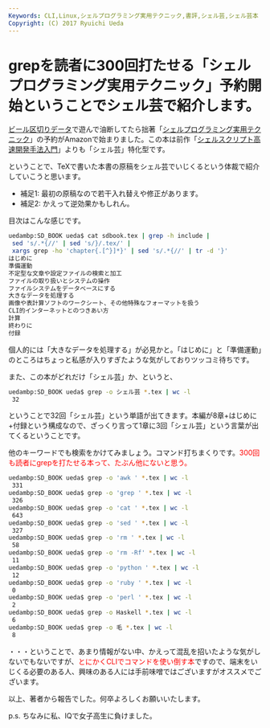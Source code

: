 ```yaml
---
Keywords: CLI,Linux,シェルプログラミング実用テクニック,書評,シェル芸,シェル芸本
Copyright: (C) 2017 Ryuichi Ueda
---
```


# grepを読者に300回打たせる「シェルプログラミング実用テクニック」予約開始ということでシェル芸で紹介します。
<a href="http://blog.ueda.asia/?p=5768" title="AWKでビール区切りデータ（beer separated values, BSV）を作ってみる">ビール区切りデータ</a>で遊んで油断してたら拙著「<a href="http://www.amazon.co.jp/dp/4774173444" target="_blank">シェルプログラミング実用テクニック</a>」の予約がAmazonで始まりました。この本は前作「<a href="http://www.amazon.co.jp/dp/B00LBPGFJS" target="_blank">シェルスクリプト高速開発手法入門</a>」よりも「シェル芸」特化型です。



ということで、TeXで書いた本書の原稿をシェル芸でいじくるという体裁で紹介していこうと思います。

<ul>
 <li>補足1: 最初の原稿なので若干入れ替えや修正があります。</li>
 <li>補足2: かえって逆効果かもしれん。</li>
</ul>


目次はこんな感じです。

<!--more-->

```bash
uedambp:SD_BOOK ueda$ cat sdbook.tex | grep -h include |
 sed 's/.*{//' | sed 's/}/.tex/' |
 xargs grep -ho 'chapter{.[^}]*}' | sed 's/.*{//' | tr -d '}'
はじめに
準備運動
不定型な文章や設定ファイルの検索と加工
ファイルの取り扱いとシステムの操作
ファイルシステムをデータベースにする
大きなデータを処理する
画像や表計算ソフトのワークシート、その他特殊なフォーマットを扱う
CLI的インターネットとのつきあい方
計算
終わりに
付録
```

個人的には「大きなデータを処理する」が必見かと。「はじめに」と「準備運動」のところはちょっと私感が入りすぎたような気がしておりツッコミ待ちです。

また、この本がどれだけ「シェル芸」か、というと、

```bash
uedambp:SD_BOOK ueda$ grep -o シェル芸 *.tex | wc -l
 32
```

ということで32回「シェル芸」という単語が出てきます。本編が8章+はじめに+付録という構成なので、ざっくり言って1章に3回「シェル芸」という言葉が出てくるということです。


他のキーワードでも検索をかけてみましょう。コマンド打ちまくりです。<span style="color:red">300回も読者にgrepを打たせる本って、たぶん他にないと思う。</span>

```bash
uedambp:SD_BOOK ueda$ grep -o 'awk ' *.tex | wc -l
 331
uedambp:SD_BOOK ueda$ grep -o 'grep ' *.tex | wc -l
 326
uedambp:SD_BOOK ueda$ grep -o 'cat ' *.tex | wc -l
 643
uedambp:SD_BOOK ueda$ grep -o 'sed ' *.tex | wc -l
 327
uedambp:SD_BOOK ueda$ grep -o 'rm ' *.tex | wc -l
 58
uedambp:SD_BOOK ueda$ grep -o 'rm -Rf' *.tex | wc -l
 11
uedambp:SD_BOOK ueda$ grep -o 'python ' *.tex | wc -l
 12
uedambp:SD_BOOK ueda$ grep -o 'ruby ' *.tex | wc -l
 0
uedambp:SD_BOOK ueda$ grep -o 'perl ' *.tex | wc -l
 2
uedambp:SD_BOOK ueda$ grep -o Haskell *.tex | wc -l
 6
uedambp:SD_BOOK ueda$ grep -o 毛 *.tex | wc -l
 8
```


・・・ということで、あまり情報がない中、かえって混乱を招いたような気がしないでもないですが、<span style="color:red">とにかくCLIでコマンドを使い倒す本</span>ですので、端末をいじくる必要のある人、興味のある人には手前味噌ではございますがオススメでございます。



以上、著者から報告でした。何卒よろしくお願いいたします。


p.s. ちなみに私、IQで女子高生に負けました。
